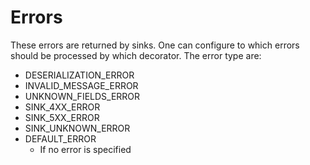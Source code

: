 # Errors

These errors are returned by sinks. One can configure to which errors should be processed by which decorator. The error
type are:

* DESERIALIZATION_ERROR
* INVALID_MESSAGE_ERROR
* UNKNOWN_FIELDS_ERROR
* SINK_4XX_ERROR
* SINK_5XX_ERROR
* SINK_UNKNOWN_ERROR
* DEFAULT_ERROR 
  * If no error is specified